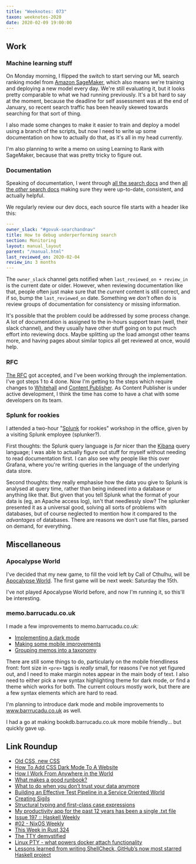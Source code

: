 ```yaml
---
title: "Weeknotes: 073"
taxon: weeknotes-2020
date: 2020-02-09 19:00:00
---
```


## Work

### Machine learning stuff

On Monday morning, I flipped the switch to start serving our ML search
ranking model from [Amazon SageMaker][], which also means we're
training and deploying a new model every day.  We're still evaluating
it, but it looks pretty comparable to what we had running previously.
It's a bit hard to say at the moment, because the deadline for self
assessment was at the end of January, so recent search traffic has
been heavily skewed towards searching for that sort of thing.

I also made some changes to make it easier to train and deploy a model
using a branch of the scripts, but now I need to write up some
documentation on how to actually do that, as it's all in my head
currently.

I'm also planning to write a memo on using Learning to Rank with
SageMaker, because that was pretty tricky to figure out.

[Amazon SageMaker]: https://aws.amazon.com/sagemaker/

### Documentation

Speaking of documentation, I went through [all the search docs][] and
then [all the *other* search docs][] making sure they were up-to-date,
consistent, and actually helpful.

We regularly review our dev docs, each source file starts with a
header like this:

```yaml
---
owner_slack: "#govuk-searchandnav"
title: How to debug underperforming search
section: Monitoring
layout: manual_layout
parent: "/manual.html"
last_reviewed_on: 2020-02-04
review_in: 3 months
---
```

The `owner_slack` channel gets notified when `last_reviewed_on +
review_in` is the current date or older.  However, when reviewing
documentation like that, people often just make sure that the
*current* content is still correct, and if so, bump the
`last_reviewed_on` date.  Something we *don't* often do is review
groups of documentation for consistency or missing information.

It's possible that the problem could be addressed by some process
change.  A lot of documentation is assigned to the in-hours support
team (well, their slack channel), and they usually have other stuff
going on to put much effort into reviewing docs.  Maybe splitting up
the load amongst other teams more, and having pages about similar
topics all get reviewed at once, would help.

[all the search docs]: https://github.com/alphagov/govuk-developer-docs/pull/2281
[all the *other* search docs]: https://github.com/alphagov/govuk-developer-docs/pull/2282

### RFC

[The RFC][] got accepted, and I've been working through the
implementation.  I've got steps 1 to 4 done.  Now I'm getting to the
steps which require changes to [Whitehall][] and [Content
Publisher][].  As Content Publisher is under active development, I
think the time has come to have a chat with some developers on its
team.

[The RFC]: https://github.com/alphagov/govuk-rfcs/blob/master/rfc-116-store-attachment-data-in-content-items.md
[Whitehall]: https://github.com/alphagov/whitehall
[Content Publisher]: https://github.com/alphagov/content-publisher

### Splunk for rookies

I attended a two-hour "[Splunk][] for rookies" workshop in the office,
given by a visiting Splunk employee (splunker?).

First thoughts: the Splunk query language is *far* nicer than the
[Kibana][] query language; I was able to actually figure out stuff for
myself without needing to read documentation first.  I can also see
why people like this over Grafana, where you're writing queries in the
language of the underlying data store.

Second thoughts: they really emphasise how the data you give to Splunk
is analysed at query time, rather than being indexed into a database
or anything like that.  But given that you tell Splunk what the format
of your data is (eg, an Apache access log), isn't that needlessly
slow?  The splunker presented it as a universal good, solving all
sorts of problems with databases, but of course neglected to mention
how it compared to the *advantages* of databases.  There are reasons
we don't use flat files, parsed on demand, for everything.

[Splunk]: https://www.splunk.com/
[Kibana]: https://www.elastic.co/kibana

## Miscellaneous

### Apocalypse World

I've decided that my new game, to fill the void left by Call of
Cthulhu, will be [Apocalypse World][].  The first game will be next
week: Saturday the 15th.

I've not played Apocalypse World before, and now I'm running it, so
this'll be interesting.

[Apocalypse World]: http://apocalypse-world.com/

### memo.barrucadu.co.uk

I made a few improvements to memo.barrucadu.co.uk:

- [Implementing a dark mode](https://github.com/barrucadu/memo.barrucadu.co.uk/commit/639def0dffa91f6161c53cb79b7adda5b389bb80)
- [Making some mobile improvements](https://github.com/barrucadu/memo.barrucadu.co.uk/commit/0a028cc1a853301ebb7a973c0bf519d79deef7a1)
- [Grouping memos into a taxonomy](https://github.com/barrucadu/memo.barrucadu.co.uk/commit/1b0447aacb63f17468c165cc5e67e8d1fc580051)

There are still some things to do, particularly on the mobile
friendliness front: font size in `<pre>` tags is *really* small, for
reasons I've not yet figured out, and I need to make margin notes
appear in the main body of text.  I also need to either pick a new
syntax highlighting theme for dark mode, or find a theme which works
for both.  The current colours mostly work, but there are a few syntax
elements which are hard to read.

I'm planning to introduce dark mode and mobile improvements to
www.barrrucadu.co.uk as well.

I had a go at making bookdb.barrucadu.co.uk more mobile
friendly... but quickly gave up.

## Link Roundup

- [Old CSS, new CSS ](https://eev.ee/blog/2020/02/01/old-css-new-css/)
- [How To Add CSS Dark Mode To A Website](https://kevq.uk/how-to-add-css-dark-mode-to-a-website/)
- [How I Work From Anywhere in the World](https://jezenthomas.com/how-i-work-from-anywhere-in-the-world/)
- [What makes a good runbook?](https://www.transposit.com/blog/2019.11.14-what-makes-a-good-runbook/)
- [What to do when you don’t trust your data anymore](https://laskowskilab.faculty.ucdavis.edu/2020/01/29/retractions/)
- [Building an Effective Test Pipeline in a Service Oriented World](https://medium.com/airbnb-engineering/building-an-effective-test-pipeline-in-a-service-oriented-world-6968c513c6bd)
- [Creating Sigils](https://urbit.org/blog/creating-sigils/)
- [Structural typing and first-class case expressions](https://ice1000.org/2019/07-14-FirstClassCases.html)
- [My productivity app for the past 12 years has been a single .txt file](https://jeffhuang.com/productivity_text_file/)
- [Issue 197 :: Haskell Weekly](https://haskellweekly.news/issue/197.html)
- [#02 - NixOS Weekly](https://weekly.nixos.org/2020/02-nixos-weekly-2020-02.html)
- [This Week in Rust 324](https://this-week-in-rust.org/blog/2020/02/04/this-week-in-rust-324/)
- [The TTY demystified](http://www.linusakesson.net/programming/tty/)
- [Linux PTY - what powers docker attach functionality](https://iximiuz.com/en/posts/linux-pty-what-powers-docker-attach-functionality/)
- [Lessons learned from writing ShellCheck, GitHub’s now most starred Haskell project](https://www.vidarholen.net/contents/blog/?p=859)
